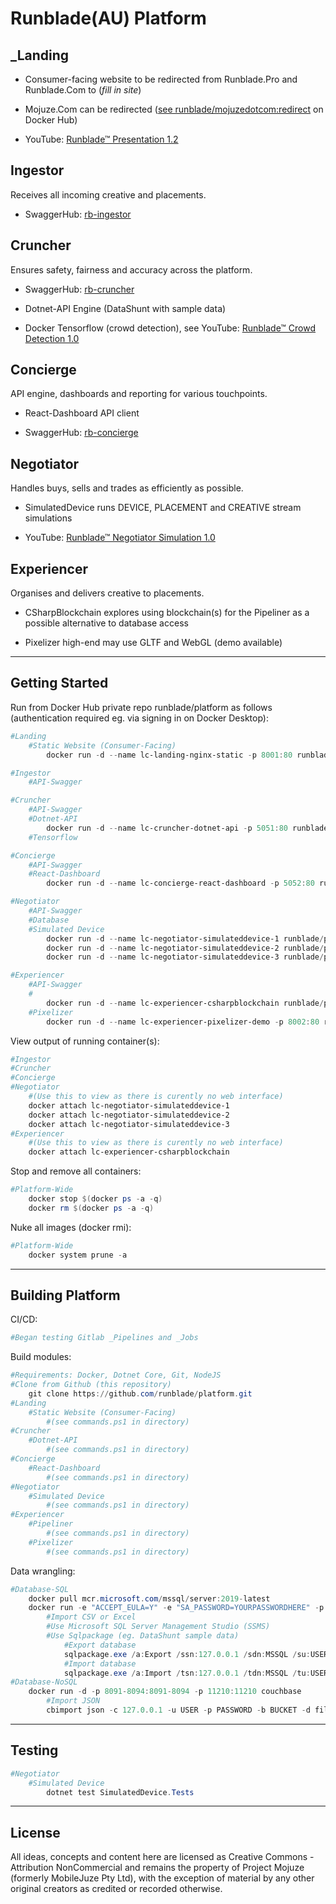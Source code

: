 # Runblade(AU) Platform

## _Landing

* Consumer-facing website to be redirected from Runblade.Pro and Runblade.Com to (_fill in site_)

* Mojuze.Com can be redirected ([see runblade/mojuzedotcom:redirect](https://hub.docker.com/repository/docker/runblade/mojuzedotcom) on Docker Hub)

* YouTube: [Runblade™ Presentation 1.2](https://youtu.be/_YeRkaNMjMU)

## Ingestor

Receives all incoming creative and placements.

* SwaggerHub: [rb-ingestor](https://app.swaggerhub.com/apis/runblade/ingestor/1.0.0)

## Cruncher

Ensures safety, fairness and accuracy across the platform.

* SwaggerHub: [rb-cruncher](https://app.swaggerhub.com/apis/runblade/cruncher/1.0.0)

* Dotnet-API Engine (DataShunt with sample data)

* Docker Tensorflow (crowd detection), see YouTube: [Runblade™ Crowd Detection 1.0](https://youtu.be/rkwSw_xYqD4)

## Concierge

API engine, dashboards and reporting for various touchpoints.

* React-Dashboard API client

* SwaggerHub: [rb-concierge](https://app.swaggerhub.com/apis/runblade/concierge/1.0.0)

## Negotiator

Handles buys, sells and trades as efficiently as possible.

* SimulatedDevice runs DEVICE, PLACEMENT and CREATIVE stream simulations

* YouTube: [Runblade™ Negotiator Simulation 1.0](https://youtu.be/y9X8OE2TCwA)

## Experiencer

Organises and delivers creative to placements.

* CSharpBlockchain explores using blockchain(s) for the Pipeliner as a possible alternative to database access

* Pixelizer high-end may use GLTF and WebGL (demo available)

---

## Getting Started

Run from Docker Hub private repo runblade/platform as follows (authentication required eg. via signing in on Docker Desktop):

```PowerShell
#Landing
    #Static Website (Consumer-Facing)
        docker run -d --name lc-landing-nginx-static -p 8001:80 runblade/platform:rb-landing-nginx-static

#Ingestor
    #API-Swagger

#Cruncher
    #API-Swagger
    #Dotnet-API
        docker run -d --name lc-cruncher-dotnet-api -p 5051:80 runblade/platform:rb-cruncher-dotnet-api --DBCONFIGSTRING="Server=172.17.0.2;Database=MSSQL;User Id=USERID;Password=YOURPASSWORDHERE"
    #Tensorflow

#Concierge
    #API-Swagger
    #React-Dashboard
        docker run -d --name lc-concierge-react-dashboard -p 5052:80 runblade/platform:rb-concierge-react-dashboard

#Negotiator
    #API-Swagger
    #Database
    #Simulated Device
        docker run -d --name lc-negotiator-simulateddevice-1 runblade/platform:rb-negotiator-simulateddevice DEVICE http://172.17.0.3:8091 USERID YOURPASSWORDHERE BUCKETNAME
        docker run -d --name lc-negotiator-simulateddevice-2 runblade/platform:rb-negotiator-simulateddevice PLACEMENT http://172.17.0.3:8091 USERID YOURPASSWORDHERE BUCKETNAME
        docker run -d --name lc-negotiator-simulateddevice-3 runblade/platform:rb-negotiator-simulateddevice CREATIVE http://172.17.0.3:8091 USERID YOURPASSWORDHERE BUCKETNAME

#Experiencer
    #API-Swagger
    #
        docker run -d --name lc-experiencer-csharpblockchain runblade/platform:rb-experiencer-csharpblockchain 10
    #Pixelizer
        docker run -d --name lc-experiencer-pixelizer-demo -p 8002:80 runblade/platform:rb-experiencer-pixelizer-demo
```

View output of running container(s):

```PowerShell
#Ingestor
#Cruncher
#Concierge
#Negotiator
    #(Use this to view as there is curently no web interface)
    docker attach lc-negotiator-simulateddevice-1
    docker attach lc-negotiator-simulateddevice-2
    docker attach lc-negotiator-simulateddevice-3
#Experiencer
    #(Use this to view as there is curently no web interface)
    docker attach lc-experiencer-csharpblockchain
```

Stop and remove all containers:

```PowerShell
#Platform-Wide
    docker stop $(docker ps -a -q)
    docker rm $(docker ps -a -q)
```

Nuke all images (docker rmi):

```PowerShell
#Platform-Wide
    docker system prune -a
```

---

## Building Platform

CI/CD:

```Powershell
#Began testing Gitlab _Pipelines and _Jobs
```

Build modules:

```Powershell
#Requirements: Docker, Dotnet Core, Git, NodeJS
#Clone from Github (this repository)
    git clone https://github.com/runblade/platform.git
#Landing
    #Static Website (Consumer-Facing)
        #(see commands.ps1 in directory)
#Cruncher
    #Dotnet-API
        #(see commands.ps1 in directory)
#Concierge
    #React-Dashboard
        #(see commands.ps1 in directory)
#Negotiator
    #Simulated Device
        #(see commands.ps1 in directory)
#Experiencer
    #Pipeliner
        #(see commands.ps1 in directory)
    #Pixelizer
        #(see commands.ps1 in directory)
```

Data wrangling:

```Powershell
#Database-SQL
    docker pull mcr.microsoft.com/mssql/server:2019-latest
    docker run -e "ACCEPT_EULA=Y" -e "SA_PASSWORD=YOURPASSWORDHERE" -p 1433:1433 mcr.microsoft.com/mssql/server:2019-latest
        #Import CSV or Excel
        #Use Microsoft SQL Server Management Studio (SSMS)
        #Use Sqlpackage (eg. DataShunt sample data)
            #Export database
            sqlpackage.exe /a:Export /ssn:127.0.0.1 /sdn:MSSQL /su:USERID /sp:YOURPASSWORDHERE /tf:MSSQL.bacpac
            #Import database
            sqlpackage.exe /a:Import /tsn:127.0.0.1 /tdn:MSSQL /tu:USERID /tp:YOURPASSWORDHERE /sf:MSSQL.bacpac
#Database-NoSQL
    docker run -d -p 8091-8094:8091-8094 -p 11210:11210 couchbase
        #Import JSON
        cbimport json -c 127.0.0.1 -u USER -p PASSWORD -b BUCKET -d file://SHAREDFOLDER/JSONFILE.json -f lines --generate-key key::%ID%::#MONO_INCR#
```

---

## Testing

```Powershell
#Negotiator
    #Simulated Device
        dotnet test SimulatedDevice.Tests
```

---

## License

All ideas, concepts and content here are licensed as Creative Commons - Attribution NonCommercial and remains the property of Project Mojuze (formerly MobileJuze Pty Ltd), with the exception of material by any other original creators as credited or recorded otherwise.
